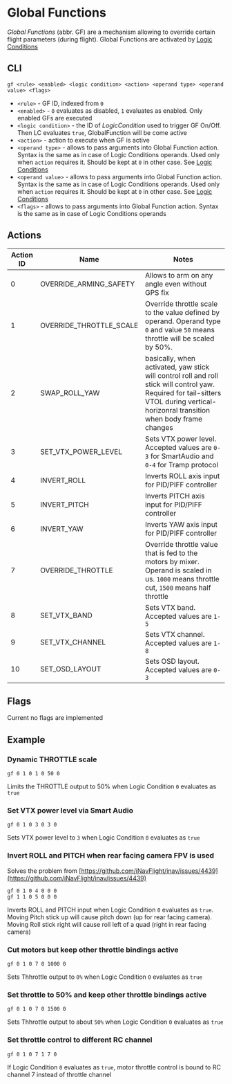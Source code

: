 # Global Functions

_Global Functions_ (abbr. GF) are a mechanism allowing to override certain flight parameters (during flight). Global Functions are activated by [Logic Conditions](Logic%20Conditions.md)

## CLI

`gf <rule> <enabled> <logic condition> <action> <operand type> <operand value> <flags>`

* `<rule>` - GF ID, indexed from `0`
* `<enabled>` - `0` evaluates as disabled, `1` evaluates as enabled. Only enabled GFs are executed
* `<logic condition>` - the ID of _LogicCondition_ used to trigger GF On/Off. Then LC evaluates `true`, GlobalFunction will be come active
* `<action>` - action to execute when GF is active
* `<operand type>` - allows to pass arguments into Global Function action. Syntax is the same as in case of Logic Conditions operands. Used only when `action` requires it. Should be kept at `0` in other case. See [Logic Conditions](Logic%20Conditions.md)
* `<operand value>` - allows to pass arguments into Global Function action. Syntax is the same as in case of Logic Conditions operands. Used only when `action` requires it. Should be kept at `0` in other case. See [Logic Conditions](Logic%20Conditions.md)
* `<flags>` - allows to pass arguments into Global Function action. Syntax is the same as in case of Logic Conditions operands

## Actions

| Action ID     | Name                          | Notes                                 |
|----           |----                           |----                                   |
| 0             | OVERRIDE_ARMING_SAFETY        | Allows to arm on any angle even without GPS fix              |
| 1             | OVERRIDE_THROTTLE_SCALE       | Override throttle scale to the value defined by operand. Operand type `0` and value `50` means throttle will be scaled by 50%. |
| 2             | SWAP_ROLL_YAW                 | basically, when activated, yaw stick will control roll and roll stick will control yaw. Required for tail-sitters VTOL during vertical-horizonral transition when body frame changes |
| 3             | SET_VTX_POWER_LEVEL           | Sets VTX power level. Accepted values are `0-3` for SmartAudio and `0-4` for Tramp protocol |
| 4             | INVERT_ROLL                   | Inverts ROLL axis input for PID/PIFF controller |
| 5             | INVERT_PITCH                  | Inverts PITCH axis input for PID/PIFF controller  |
| 6             | INVERT_YAW                    | Inverts YAW axis input for PID/PIFF controller |
| 7             | OVERRIDE_THROTTLE             | Override throttle value that is fed to the motors by mixer. Operand is scaled in us. `1000` means throttle cut, `1500` means half throttle |
| 8             | SET_VTX_BAND                  | Sets VTX band. Accepted values are `1-5` |
| 9             | SET_VTX_CHANNEL               | Sets VTX channel. Accepted values are `1-8` |
| 10            | SET_OSD_LAYOUT                | Sets OSD layout. Accepted values are `0-3` |

## Flags

Current no flags are implemented

## Example

### Dynamic THROTTLE scale

`gf 0 1 0 1 0 50 0`

Limits the THROTTLE output to 50% when Logic Condition `0` evaluates as `true`

### Set VTX power level via Smart Audio

`gf 0 1 0 3 0 3 0`

Sets VTX power level to `3` when Logic Condition `0` evaluates as `true`

### Invert ROLL and PITCH when rear facing camera FPV is used

Solves the problem from [https://github.com/iNavFlight/inav/issues/4439](https://github.com/iNavFlight/inav/issues/4439)

```
gf 0 1 0 4 0 0 0
gf 1 1 0 5 0 0 0
```

Inverts ROLL and PITCH input when Logic Condition `0` evaluates as `true`. Moving Pitch stick up will cause pitch down (up for rear facing camera). Moving Roll stick right will cause roll left of a quad (right in rear facing camera)

### Cut motors but keep other throttle bindings active

`gf 0 1 0 7 0 1000 0`

Sets Thhrottle output to `0%` when Logic Condition `0` evaluates as `true`

### Set throttle to 50% and keep other throttle bindings active

`gf 0 1 0 7 0 1500 0`

Sets Thhrottle output to about `50%` when Logic Condition `0` evaluates as `true`

### Set throttle control to different RC channel

`gf 0 1 0 7 1 7 0`

If Logic Condition `0` evaluates as `true`, motor throttle control is bound to RC channel 7 instead of throttle channel

